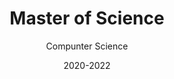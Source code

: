 ---
title: Master of Science
subtitle: Compunter Science
note: 1.2
location: Augsburg, Germany
url: "zeugnis einfügen"
institute: Technische Hochschule Augsburg
date: 2020-2022
tags: []
---